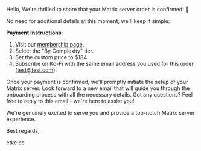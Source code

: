 Hello,
We're thrilled to share that your Matrix server order is confirmed! 🎉

No need for additional details at this moment; we'll keep it simple:

**Payment Instructions**:

1. Visit our [membership page](https://etke.cc/membership).
2. Select the "By Complexity" tier.
3. Set the custom price to $184.
4. Subscribe on Ko-Fi with the same email address you used for this order (test@test.com).

Once your payment is confirmed, we'll promptly initiate the setup of your Matrix server. Look forward to a new email that will guide you through the onboarding process with all the necessary details.
Got any questions? Feel free to reply to this email - we're here to assist you!

We're genuinely excited to serve you and provide a top-notch Matrix server experience.

Best regards,

etke.cc